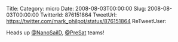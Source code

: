 Title: 
Category: micro
Date: 2008-08-03T00:00:00
Slug: 2008-08-03T00:00:00
TwitterId: 876151864
TweetUrl: https://twitter.com/mark_philpot/status/876151864
ReTweetUser: 

Heads up [@NanoSailD](https://twitter.com/NanoSailD), [@PreSat](https://twitter.com/PreSat) teams!